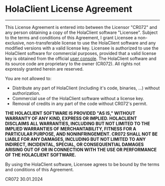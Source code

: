 # HolaClient License Agreement
---
This License Agreement is entered into between the Licensor "CR072" and any person obtaining a copy of the HolaClient software "Licensee". Subject to the terms and conditions of this Agreement, I grant Licensee a non-exclusive, non-transferable license to use the HolaClient software and any modified versions with a valid license key.
Licensee is authorized to use the HolaClient software for commercial purposes, provided that a valid license key is obtained from the official [user console](https://console.holaclient.tech). The HolaClient software and its source code are proprietary to the owner (CR072). All rights not expressly granted herein are reserved.

You are not allowed to:
- Distribute any part of HolaClient (including it's code, binaries, ...) without authorization.
- Commercial use of the HolaClient software without a license key.
- Removal of credits in any part of the code without CR072's permit.

**THE HOLACLIENT SOFTWARE IS PROVIDED "AS IS," WITHOUT WARRANTY OF ANY KIND, EXPRESS OR IMPLIED. HOLACLIENT DISCLAIMS ALL WARRANTIES, INCLUDING BUT NOT LIMITED TO THE IMPLIED WARRANTIES OF MERCHANTABILITY, FITNESS FOR A PARTICULAR PURPOSE, AND NONINFRINGEMENT. CR072 SHALL NOT BE LIABLE FOR ANY DAMAGES, INCLUDING BUT NOT LIMITED TO ANY INDIRECT, INCIDENTAL, SPECIAL, OR CONSEQUENTIAL DAMAGES ARISING OUT OF OR IN CONNECTION WITH THE USE OR PERFORMANCE OF THE HOLACLIENT SOFTWARE.**

By using the HolaClient software, Licensee agrees to be bound by the terms and conditions of this Agreement.

CR072
30.01.2024
